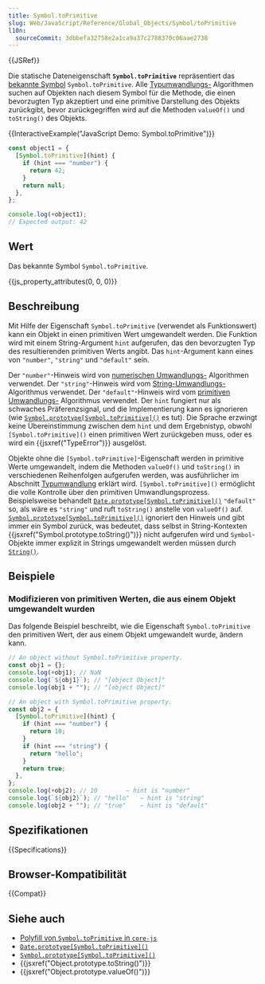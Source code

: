 ```yaml
---
title: Symbol.toPrimitive
slug: Web/JavaScript/Reference/Global_Objects/Symbol/toPrimitive
l10n:
  sourceCommit: 3dbbefa32758e2a1ca9a37c2788370c06aae2738
---
```


{{JSRef}}

Die statische Dateneigenschaft **`Symbol.toPrimitive`** repräsentiert das [bekannte Symbol](/de/docs/Web/JavaScript/Reference/Global_Objects/Symbol#well-known_symbols) `Symbol.toPrimitive`. Alle [Typumwandlungs-](/de/docs/Web/JavaScript/Guide/Data_structures#type_coercion) Algorithmen suchen auf Objekten nach diesem Symbol für die Methode, die einen bevorzugten Typ akzeptiert und eine primitive Darstellung des Objekts zurückgibt, bevor zurückgegriffen wird auf die Methoden `valueOf()` und `toString()` des Objekts.

{{InteractiveExample("JavaScript Demo: Symbol.toPrimitive")}}

```js interactive-example
const object1 = {
  [Symbol.toPrimitive](hint) {
    if (hint === "number") {
      return 42;
    }
    return null;
  },
};

console.log(+object1);
// Expected output: 42
```

## Wert

Das bekannte Symbol `Symbol.toPrimitive`.

{{js_property_attributes(0, 0, 0)}}

## Beschreibung

Mit Hilfe der Eigenschaft `Symbol.toPrimitive` (verwendet als Funktionswert) kann ein Objekt in einen primitiven Wert umgewandelt werden. Die Funktion wird mit einem String-Argument `hint` aufgerufen, das den bevorzugten Typ des resultierenden primitiven Werts angibt. Das `hint`-Argument kann eines von `"number"`, `"string"` und `"default"` sein.

Der `"number"`-Hinweis wird von [numerischen Umwandlungs-](/de/docs/Web/JavaScript/Guide/Data_structures#numeric_coercion) Algorithmen verwendet. Der `"string"`-Hinweis wird vom [String-Umwandlungs-](/de/docs/Web/JavaScript/Reference/Global_Objects/String#string_coercion) Algorithmus verwendet. Der `"default"`-Hinweis wird vom [primitiven Umwandlungs-](/de/docs/Web/JavaScript/Guide/Data_structures#primitive_coercion) Algorithmus verwendet. Der `hint` fungiert nur als schwaches Präferenzsignal, und die Implementierung kann es ignorieren (wie [`Symbol.prototype[Symbol.toPrimitive]()`](/de/docs/Web/JavaScript/Reference/Global_Objects/Symbol/Symbol.toPrimitive) es tut). Die Sprache erzwingt keine Übereinstimmung zwischen dem `hint` und dem Ergebnistyp, obwohl `[Symbol.toPrimitive]()` einen primitiven Wert zurückgeben muss, oder es wird ein {{jsxref("TypeError")}} ausgelöst.

Objekte ohne die `[Symbol.toPrimitive]`-Eigenschaft werden in primitive Werte umgewandelt, indem die Methoden `valueOf()` und `toString()` in verschiedenen Reihenfolgen aufgerufen werden, was ausführlicher im Abschnitt [Typumwandlung](/de/docs/Web/JavaScript/Guide/Data_structures#type_coercion) erklärt wird. `[Symbol.toPrimitive]()` ermöglicht die volle Kontrolle über den primitiven Umwandlungsprozess. Beispielsweise behandelt [`Date.prototype[Symbol.toPrimitive]()`](/de/docs/Web/JavaScript/Reference/Global_Objects/Date/Symbol.toPrimitive) `"default"` so, als wäre es `"string"` und ruft `toString()` anstelle von `valueOf()` auf. [`Symbol.prototype[Symbol.toPrimitive]()`](/de/docs/Web/JavaScript/Reference/Global_Objects/Symbol/Symbol.toPrimitive) ignoriert den Hinweis und gibt immer ein Symbol zurück, was bedeutet, dass selbst in String-Kontexten {{jsxref("Symbol.prototype.toString()")}} nicht aufgerufen wird und `Symbol`-Objekte immer explizit in Strings umgewandelt werden müssen durch [`String()`](/de/docs/Web/JavaScript/Reference/Global_Objects/String/String).

## Beispiele

### Modifizieren von primitiven Werten, die aus einem Objekt umgewandelt wurden

Das folgende Beispiel beschreibt, wie die Eigenschaft `Symbol.toPrimitive` den primitiven Wert, der aus einem Objekt umgewandelt wurde, ändern kann.

```js
// An object without Symbol.toPrimitive property.
const obj1 = {};
console.log(+obj1); // NaN
console.log(`${obj1}`); // "[object Object]"
console.log(obj1 + ""); // "[object Object]"

// An object with Symbol.toPrimitive property.
const obj2 = {
  [Symbol.toPrimitive](hint) {
    if (hint === "number") {
      return 10;
    }
    if (hint === "string") {
      return "hello";
    }
    return true;
  },
};
console.log(+obj2); // 10        — hint is "number"
console.log(`${obj2}`); // "hello"   — hint is "string"
console.log(obj2 + ""); // "true"    — hint is "default"
```

## Spezifikationen

{{Specifications}}

## Browser-Kompatibilität

{{Compat}}

## Siehe auch

- [Polyfill von `Symbol.toPrimitive` in `core-js`](https://github.com/zloirock/core-js#ecmascript-symbol)
- [`Date.prototype[Symbol.toPrimitive]()`](/de/docs/Web/JavaScript/Reference/Global_Objects/Date/Symbol.toPrimitive)
- [`Symbol.prototype[Symbol.toPrimitive]()`](/de/docs/Web/JavaScript/Reference/Global_Objects/Symbol/Symbol.toPrimitive)
- {{jsxref("Object.prototype.toString()")}}
- {{jsxref("Object.prototype.valueOf()")}}
